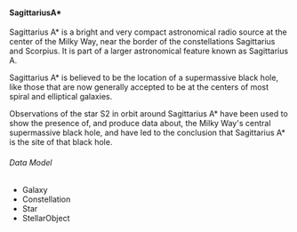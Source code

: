 #### SagittariusA*

Sagittarius A* is a bright and very compact astronomical radio source at the center of the Milky Way, near the border of the constellations Sagittarius and Scorpius. It is part of a larger astronomical feature known as Sagittarius A.

Sagittarius A* is believed to be the location of a supermassive black hole, like those that are now generally accepted to be at the centers of most spiral and elliptical galaxies.

Observations of the star S2 in orbit around Sagittarius A* have been used to show the presence of, and produce data about, the Milky Way's central supermassive black hole, and have led to the conclusion that Sagittarius A* is the site of that black hole.


###### Data Model

* Galaxy
* Constellation
* Star
* StellarObject
